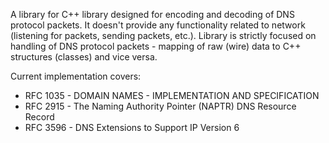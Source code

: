 A library for C++ library designed for encoding and decoding of DNS protocol packets. It doesn't provide any functionality related to network (listening for packets, sending packets, etc.). Library is strictly focused on handling of DNS protocol packets - mapping of raw (wire) data to C++ structures (classes) and vice versa.

Current implementation covers:

  * RFC 1035 - DOMAIN NAMES - IMPLEMENTATION AND SPECIFICATION
  * RFC 2915 - The Naming Authority Pointer (NAPTR) DNS Resource Record
  * RFC 3596 - DNS Extensions to Support IP Version 6
